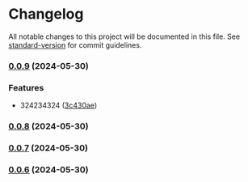 # Changelog

All notable changes to this project will be documented in this file. See [standard-version](https://github.com/conventional-changelog/standard-version) for commit guidelines.

### [0.0.9](https://github.com/tedming9527/typeof/compare/v0.0.8...v0.0.9) (2024-05-30)


### Features

* 324234324 ([3c430ae](https://github.com/tedming9527/typeof/commit/3c430aeccdedc4b35202d7e5fe48d4338057baab))

### [0.0.8](https://github.com/tedming9527/typeof/compare/v0.0.5...v0.0.8) (2024-05-30)

### [0.0.7](https://github.com/tedming9527/typeof/compare/v0.0.5...v0.0.7) (2024-05-30)

### [0.0.6](https://github.com/tedming9527/typeof/compare/v0.0.5...v0.0.6) (2024-05-30)
